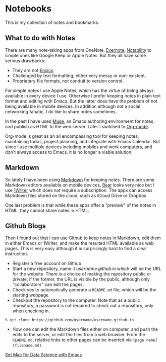 # Notebooks

This is my collection of notes and bookmarks.

## What to do with Notes 

There are many note-taking apps from OneNote, [Evernote](https://evernote.com),
[Notability](https://www.gingerlabs.com) to simple ones like Google Keep or Apple
Notes. But they all have some serious drawbacks:

- They are not [Emacs](https://www.gnu.org/software/emacs/).
- Challenged by text formatting, either very messy or non-existent.
- Proprietary file formats, not conduit to version control.

For simple notes I use Apple Notes, which has the virtue of being always available in
every device I use. Otherwise I prefer keeping notes in plain text format and editing
with Emacs. But the latter does have the problem of not being available in mobile
devices. In addition although not a social networking fanatic, I do like to share
notes sometimes.

In the past I have used [Muse](https://www.gnu.org/software/emacs-muse/index.html),
an Emacs authoring environment for notes, and publish as HTML to the web
server. Later I switched to [Org-mode](https://orgmode.org).

Org-mode is great as an all encompassing tool for keeping notes, maintaining todos,
project planning, and integrate with Emacs Calendar. But since I use multiple devices
including mobiles and work computers, and don't always access to Emacs, it is no
longer a viable solution.

## Markdown

So lately I have been using [Markdown](https://www.markdownguide.org) for keeping
notes. There are some Markdown editors available on mobile devices,
[Bear](https://bear.app) looks very nice but I use [1Writer](https://1writerapp.com)
which does not require a subscription. The apps can access Markdown files stored on
the cloud, such as iCloud Drive or Dropbox. 

One last problem is that while these apps offer a "preview" of the notes in HTML,
they cannot share notes in HTML.

## Github Blogs

Then I found out that I can use Github to keep notes in Markdown, edit them in either
Emacs or 1Writer, and make the resulted HTML available as web pages. This is very
easy although it is surprisingly hard to find a clear instruction.

- Register a free account on Github.
- Start a new repository, name it *username.github.io* which will be the URL 
  for the website. There is a choice of making the repository public or private, if
  the former, the URL is visible by the public, although only "collaborators" can
  edit the pages.
- Check yes to automatically generate a `README.md` file, which will be the starting
  webpage.
- Checkout the repository to the computer. Note that as a public repository, a
password is not required to check out a repository, only when checking in.
```
% git clone https://github.com/username/username.github.io
```
- Now one can edit the Markdown files either on computer, and push the edits to the
  server, or edit the files from a web browser. From the `README.md`, relative links
  to other pages can be inserted via `[page name](filename.md)`.

[Set Mac for Data Science with Emacs](mac-emacs-data.md)
